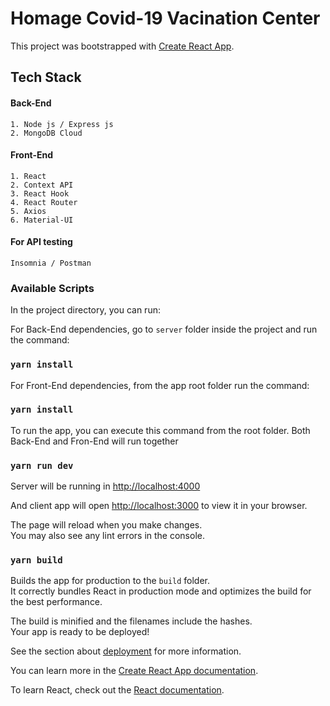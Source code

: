 # Homage Covid-19 Vacination Center

This project was bootstrapped with [Create React App](https://github.com/facebook/create-react-app).

## Tech Stack

#### Back-End

```
1. Node js / Express js
2. MongoDB Cloud
```

#### Front-End

```
1. React
2. Context API
3. React Hook
4. React Router
5. Axios
6. Material-UI
```

#### For API testing

```
Insomnia / Postman
```

### Available Scripts

In the project directory, you can run:

For Back-End dependencies, go to `server` folder inside the project and run the command:

### `yarn install`

For Front-End dependencies, from the app root folder run the command:

### `yarn install`

To run the app, you can execute this command from the root folder. Both Back-End and Fron-End will run together

### `yarn run dev`

Server will be running in [http://localhost:4000](http://localhost:4000)

And client app will open [http://localhost:3000](http://localhost:3000) to view it in your browser.

The page will reload when you make changes.\
You may also see any lint errors in the console.

### `yarn build`

Builds the app for production to the `build` folder.\
It correctly bundles React in production mode and optimizes the build for the best performance.

The build is minified and the filenames include the hashes.\
Your app is ready to be deployed!

See the section about [deployment](https://facebook.github.io/create-react-app/docs/deployment) for more information.

You can learn more in the [Create React App documentation](https://facebook.github.io/create-react-app/docs/getting-started).

To learn React, check out the [React documentation](https://reactjs.org/).
